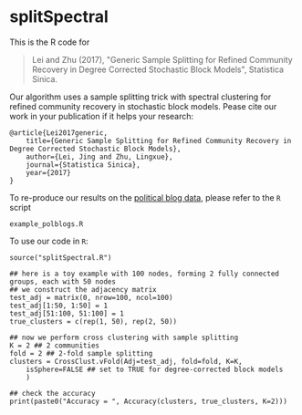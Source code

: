 # splitSpectral
This is the R code for 
>  Lei and Zhu (2017), "Generic Sample Splitting for Refined Community Recovery in Degree Corrected Stochastic Block Models", Statistica Sinica.

Our algorithm uses a sample splitting trick with spectral clustering for refined community recovery in stochastic block models.
Pease cite our work in your publication if it helps your research:
```
@article{Lei2017generic,
    title={Generic Sample Splitting for Refined Community Recovery in Degree Corrected Stochastic Block Models},
    author={Lei, Jing and Zhu, Lingxue},
    journal={Statistica Sinica},
    year={2017}
}
```

To re-produce our results on the [political blog data](https://networkdata.ics.uci.edu/data.php?id=102), 
please refer to the `R` script
```
example_polblogs.R
```

To use our code in `R`:
```{r}
source("splitSpectral.R")

## here is a toy example with 100 nodes, forming 2 fully connected groups, each with 50 nodes
## we construct the adjacency matrix
test_adj = matrix(0, nrow=100, ncol=100)
test_adj[1:50, 1:50] = 1
test_adj[51:100, 51:100] = 1
true_clusters = c(rep(1, 50), rep(2, 50))

## now we perform cross clustering with sample splitting
K = 2 ## 2 communities
fold = 2 ## 2-fold sample splitting
clusters = CrossClust.vFold(Adj=test_adj, fold=fold, K=K,
    isSphere=FALSE ## set to TRUE for degree-corrected block models
    )

## check the accuracy
print(paste0("Accuracy = ", Accuracy(clusters, true_clusters, K=2)))
```
